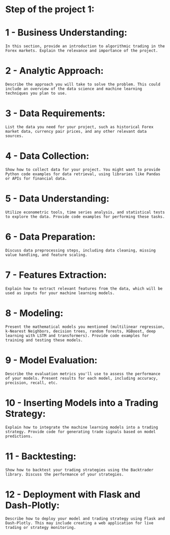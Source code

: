 # Step of the project 1:


# 1 - Business Understanding:

    In this section, provide an introduction to algorithmic trading in the Forex markets. Explain the relevance and importance of the project.

# 2 - Analytic Approach:

    Describe the approach you will take to solve the problem. This could include an overview of the data science and machine learning techniques you plan to use.

# 3 - Data Requirements:

    List the data you need for your project, such as historical Forex market data, currency pair prices, and any other relevant data sources.

# 4 - Data Collection:

    Show how to collect data for your project. You might want to provide Python code examples for data retrieval, using libraries like Pandas or APIs for financial data.

# 5 - Data Understanding:

    Utilize econometric tools, time series analysis, and statistical tests to explore the data. Provide code examples for performing these tasks.

# 6 - Data Preparation:

    Discuss data preprocessing steps, including data cleaning, missing value handling, and feature scaling.

# 7 - Features Extraction:

    Explain how to extract relevant features from the data, which will be used as inputs for your machine learning models.

# 8 - Modeling:

    Present the mathematical models you mentioned (multilinear regression, k-Nearest Neighbors, decision trees, random forests, XGBoost, deep learning with LSTM and transformers). Provide code examples for training and testing these models.

# 9 - Model Evaluation:

    Describe the evaluation metrics you'll use to assess the performance of your models. Present results for each model, including accuracy, precision, recall, etc.

# 10 - Inserting Models into a Trading Strategy:

    Explain how to integrate the machine learning models into a trading strategy. Provide code for generating trade signals based on model predictions.

# 11 - Backtesting:

    Show how to backtest your trading strategies using the Backtrader library. Discuss the performance of your strategies.

# 12 - Deployment with Flask and Dash-Plotly:

    Describe how to deploy your model and trading strategy using Flask and Dash-Plotly. This may include creating a web application for live trading or strategy monitoring.

